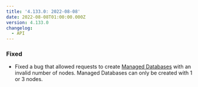 ```yaml
---
title: '4.133.0: 2022-08-08'
date: 2022-08-08T01:00:00.000Z
version: 4.133.0
changelog:
  - API
---
```


### Fixed

* Fixed a bug that allowed requests to create [Managed Databases](https://www.linode.com/docs/api/databases/) with an invalid number of nodes. Managed Databases can only be created with 1 or 3 nodes.
